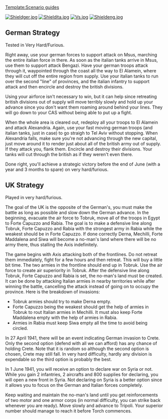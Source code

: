 [Template:Scenario
guides](/wiki/index.php?title=Template:Scenario_guides&action=edit&redlink=1 "Template:Scenario guides (page does not exist)")

[![Shieldger.jpg](/images/7/71/Shieldger.jpg)](/wiki/File:Shieldger.jpg)
[![Shieldita.jpg](/images/2/23/Shieldita.jpg)](/wiki/File:Shieldita.jpg)
[![Vs.jpg](/images/9/93/Vs.jpg)](/wiki/File:Vs.jpg)
[![Shieldeng.jpg](/images/c/c2/Shieldeng.jpg)](/wiki/File:Shieldeng.jpg)

##  German Strategy 

Tested in Very Hard/Furious.

Right away, use your german forces to support attack on Msus, marching
the entire italian force in there. As soon as the italian tanks arrive
in Msus, use them to support attack Bengazi. Have your german troops
attack through it, waypointed through the coast all the way to El
Alamein, where they will cut off the entire region from supply. Use your
italian tanks to run over the second "line" of provinces, and the
italian infantry to support attack and then encircle and destroy the
british divisions.

Using your airforce isn't necessary to win, but it can help since
retreating british divisions out of supply will move terribly slowly and
hold up your advance since you don't want them roaming around behind
your lines. They will go down to your CAS without being able to put up a
fight.

When the whole area is cleared out, redeploy all your troops to El
Alamein and attack Alexandria. Again, use your fast moving german troops
(and italian tanks, just in case) to go straigh to Tel Aviv without
stopping. When Alexandria falls, make sure you're not advancing through
the new capital, just move around it to render just about all of the
british army out of supply. If they attack you, flank them. Encircle and
destroy their divisions. Your tanks will cut through the british as if
they weren't even there.

Done right, you'll achieve a strategic victory before the end of June
(with a year and 3 months to spare) on very hard/furious.

##  UK Strategy 

Played in very hard/furious.

The goal of the UK is the opposite of the German's, you must make the
battle as long as possible and slow down the German advance. In the
beginning, evacuate the air force to Tobruk, move all of the troops in
Egypt to Forte Capuzzo and Rabia. The goal is to make a defensive line
along Tobruk, Forte Capuzzo and Rabia with the strongest army in Rabia
while the weakest should be in Forte Capuzzo. If done correctly Derna,
Mechilli, Forte Maddalena and Siwa will become a no-man's land where
there will be no army there, thus stalling the Axis indefinitely.

The game begins with Axis attacking both of the frontlines. Do not
retreat them immediately, fight for a few hours and then retreat. This
will buy a little bit time. The two armies in the frontline should end
up in Tobruk. Use the air force to create air superiority in Tobruk.
After the defensive line along Tobruk, Forte Capuzzo and Rabia is set,
the no-man's land must be created. It can be done by attacking Italian
armies in nearby territories while after winning the battle, cancelling
the attack instead of going on to occupy the province. Here is the
breakdown of invasions:

-   Tobruk armies should try to make Derna empty.
-   Forte Capuzzo being the weakest should get the help of armies in
    Tobruk to rout Italian armies in Mechilli. It must also keep Forte
    Maddalena empty with the help of armies in Rabia.
-   Armies in Rabia must keep Siwa empty all the time to avoid being
    circled.

In 27 April 1941, there will be an event indicating German invasion to
Crete. Only the second option (defend with all we can afford) has any
chance of holding Crete. Note that it is random so although the second
option is chosen, Crete may still fall. In very hard difficulty, hardly
any division is expendable so the third option is probably the best.

In 1 June 1941, you will receive an option to declare war on Syria or
not. While you gain 2 infantries, 2 aircrafts and 800 supplies for
declaring, you will open a new front in Syria. Not declaring on Syria is
a better option since it allows you to focus on the German and Italian
forces completely.

Keep waiting and maintain the no-man's land until you get reinforcements
of two motor and one armor corps (in normal difficulty, you can strike
back whenever you are ready). Move slowly and advance to Tripoli. Your
superior number should manage to reach it before Torch commences.
